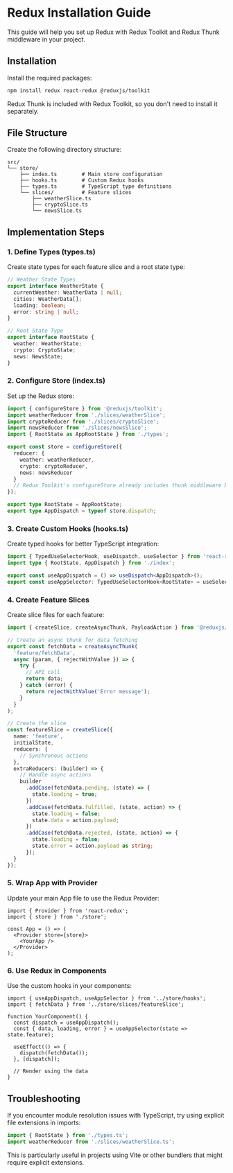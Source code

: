 # Redux Installation Guide

This guide will help you set up Redux with Redux Toolkit and Redux Thunk middleware in your project.

## Installation

Install the required packages:

```bash
npm install redux react-redux @reduxjs/toolkit
```

Redux Thunk is included with Redux Toolkit, so you don't need to install it separately.

## File Structure

Create the following directory structure:

```
src/
└── store/
    ├── index.ts        # Main store configuration
    ├── hooks.ts        # Custom Redux hooks
    ├── types.ts        # TypeScript type definitions
    └── slices/         # Feature slices
        ├── weatherSlice.ts
        ├── cryptoSlice.ts
        └── newsSlice.ts
```

## Implementation Steps

### 1. Define Types (types.ts)

Create state types for each feature slice and a root state type:

```typescript
// Weather State Types
export interface WeatherState {
  currentWeather: WeatherData | null;
  cities: WeatherData[];
  loading: boolean;
  error: string | null;
}

// Root State Type
export interface RootState {
  weather: WeatherState;
  crypto: CryptoState;
  news: NewsState;
}
```

### 2. Configure Store (index.ts)

Set up the Redux store:

```typescript
import { configureStore } from '@reduxjs/toolkit';
import weatherReducer from './slices/weatherSlice';
import cryptoReducer from './slices/cryptoSlice';
import newsReducer from './slices/newsSlice';
import { RootState as AppRootState } from './types';

export const store = configureStore({
  reducer: {
    weather: weatherReducer,
    crypto: cryptoReducer,
    news: newsReducer
  }
  // Redux Toolkit's configureStore already includes thunk middleware by default
});

export type RootState = AppRootState;
export type AppDispatch = typeof store.dispatch;
```

### 3. Create Custom Hooks (hooks.ts)

Create typed hooks for better TypeScript integration:

```typescript
import { TypedUseSelectorHook, useDispatch, useSelector } from 'react-redux';
import type { RootState, AppDispatch } from './index';

export const useAppDispatch = () => useDispatch<AppDispatch>();
export const useAppSelector: TypedUseSelectorHook<RootState> = useSelector;
```

### 4. Create Feature Slices

Create slice files for each feature:

```typescript
import { createSlice, createAsyncThunk, PayloadAction } from '@reduxjs/toolkit';

// Create an async thunk for data fetching
export const fetchData = createAsyncThunk(
  'feature/fetchData',
  async (param, { rejectWithValue }) => {
    try {
      // API call
      return data;
    } catch (error) {
      return rejectWithValue('Error message');
    }
  }
);

// Create the slice
const featureSlice = createSlice({
  name: 'feature',
  initialState,
  reducers: {
    // Synchronous actions
  },
  extraReducers: (builder) => {
    // Handle async actions
    builder
      .addCase(fetchData.pending, (state) => {
        state.loading = true;
      })
      .addCase(fetchData.fulfilled, (state, action) => {
        state.loading = false;
        state.data = action.payload;
      })
      .addCase(fetchData.rejected, (state, action) => {
        state.loading = false;
        state.error = action.payload as string;
      });
  }
});
```

### 5. Wrap App with Provider

Update your main App file to use the Redux Provider:

```tsx
import { Provider } from 'react-redux';
import { store } from './store';

const App = () => (
  <Provider store={store}>
    <YourApp />
  </Provider>
);
```

### 6. Use Redux in Components

Use the custom hooks in your components:

```tsx
import { useAppDispatch, useAppSelector } from '../store/hooks';
import { fetchData } from '../store/slices/featureSlice';

function YourComponent() {
  const dispatch = useAppDispatch();
  const { data, loading, error } = useAppSelector(state => state.feature);

  useEffect(() => {
    dispatch(fetchData());
  }, [dispatch]);

  // Render using the data
}
```

## Troubleshooting

If you encounter module resolution issues with TypeScript, try using explicit file extensions in imports:

```typescript
import { RootState } from './types.ts';
import weatherReducer from './slices/weatherSlice.ts';
```

This is particularly useful in projects using Vite or other bundlers that might require explicit extensions. 